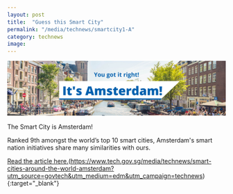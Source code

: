 ```yaml
---
layout: post
title:  "Guess this Smart City"
permalink: "/media/technews/smartcity1-A"
category: technews
image: 
---
```


![Amsterdam](/images/technews/Amsterdam_correct.png)

The Smart City is Amsterdam! 

Ranked 9th amongst the world’s top 10 smart cities, Amsterdam's smart nation initiatives share many similarities with ours.

[Read the article here.](/images/technews/Discover_more_button.png)(https://www.tech.gov.sg/media/technews/smart-cities-around-the-world-amsterdam?utm_source=govtech&utm_medium=edm&utm_campaign=technews){:target="_blank"}
